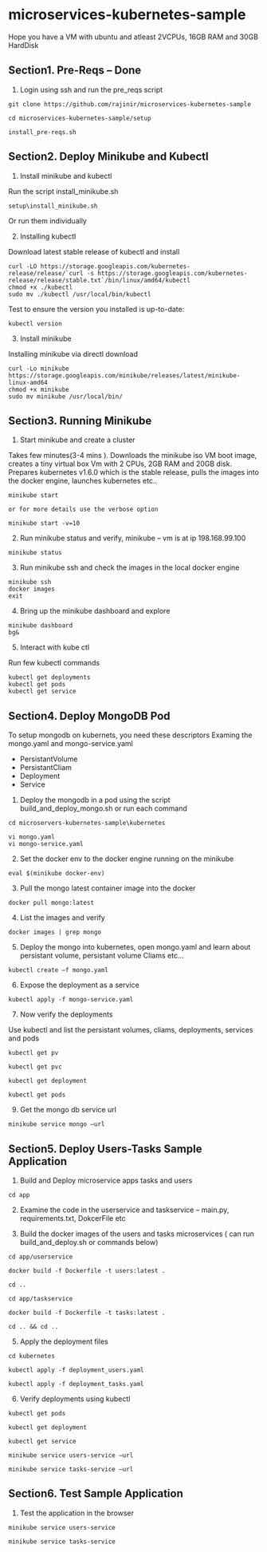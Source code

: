 # microservices-kubernetes-sample

Hope you have a VM with ubuntu and atleast 2VCPUs, 16GB RAM and 30GB HardDisk

## Section1. Pre-Reqs – Done
 
1. Login using ssh and run the pre_reqs script


```
git clone https://github.com/rajinir/microservices-kubernetes-sample 

cd microservices-kubernetes-sample/setup  

install_pre-reqs.sh 
```


## Section2. Deploy Minikube and Kubectl

1. Install minikube and kubectl 

Run the script install_minikube.sh 

```
setup\install_minikube.sh 
```


Or run them individually


2. Installing kubectl

Download latest stable release of kubectl and install


```
curl -LO https://storage.googleapis.com/kubernetes-release/release/`curl -s https://storage.googleapis.com/kubernetes-release/release/stable.txt`/bin/linux/amd64/kubectl 
chmod +x ./kubectl 
sudo mv ./kubectl /usr/local/bin/kubectl 

```

Test to ensure the version you installed is up-to-date:

```
kubectl version

```

3. Install minikube 

Installing minikube via directl download

```
curl -Lo minikube https://storage.googleapis.com/minikube/releases/latest/minikube-linux-amd64 
chmod +x minikube 
sudo mv minikube /usr/local/bin/ 
```

## Section3. Running Minikube 

1. Start minikube and create a cluster

Takes few minutes(3-4 mins ). Downloads the minikube iso VM boot image, creates a tiny virtual box Vm with 2 CPUs, 2GB RAM and 20GB disk. Prepares kubernetes v1.6.0 which is the stable release, pulls the images into the docker engine, launches kubernetes etc.. 

```
minikube start 

or for more details use the verbose option

minikube start -v=10
```

2. Run minikube status and verify, minikube – vm is at ip 198.168.99.100 

```
minikube status 
```

3. Run minikube ssh and check the images in the local docker engine
```
minikube ssh 
docker images 
exit 
```

4. Bring up the minikube dashboard and explore

```
minikube dashboard  
bg&

```

5. Interact with kube ctl 

Run few kubectl commands 

```
kubectl get deployments 
kubectl get pods 
kubectl get service 
```

## Section4. Deploy MongoDB Pod  

To setup mongodb on kubernets, you need these descriptors 
Examing the mongo.yaml and mongo-service.yaml

- PersistantVolume
- PersistantCliam
- Deployment 
- Service 

1. Deploy the mongodb in a pod using the script build_and_deploy_mongo.sh or run each command  

```
cd microservers-kubernetes-sample\kubernetes

vi mongo.yaml
vi mongo-service.yaml

```

2. Set the docker env to the docker engine running on the minikube
```
eval $(minikube docker-env) 
```

3. Pull the mongo latest container image into the docker 
```
docker pull mongo:latest 
```

4. List the images and verify 

```
docker images | grep mongo 
```


5. Deploy the mongo into kubernetes, open mongo.yaml and learn about persistant volume, persistant volume Cliams etc... 

```
kubectl create –f mongo.yaml 
```

6. Expose the deployment as a service 

```
kubectl apply -f mongo-service.yaml 
```

7. Now verify the deployments

Use kubectl and list the persistant volumes, cliams, deployments, services and pods


```
kubectl get pv 

kubectl get pvc 

kubectl get deployment 

kubectl get pods 
```

9. Get the mongo db service url  

```
minikube service mongo –url 

```

## Section5. Deploy Users-Tasks Sample Application 

1. Build and Deploy microservice apps tasks and users 

```
cd app
```

2. Examine the code in the userservice and taskservice – main.py, requirements.txt, DokcerFile etc 

3. Build the docker images of the users and tasks microservices ( can run build_and_deploy.sh or commands below) 

```
cd app/userservice 

docker build -f Dockerfile -t users:latest .

cd ..  

cd app/taskservice 

docker build -f Dockerfile -t tasks:latest .

cd .. && cd .. 

```

5. Apply the deployment files 

```
cd kubernetes 

kubectl apply -f deployment_users.yaml 

kubectl apply -f deployment_tasks.yaml 

```

6. Verify deployments using kubectl

```
kubectl get pods 

kubectl get deployment 

kubectl get service 

minikube service users-service –url 

minikube service tasks-service –url 

```

## Section6. Test Sample Application 

1. Test the application in the browser 

```
minikube service users-service 

minikube service tasks-service 
```

 

 
